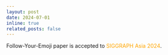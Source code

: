 ```yaml
---
layout: post
date: 2024-07-01  
inline: true
related_posts: false
---
```

Follow-Your-Emoji paper is accepted to <span style="color: orange;">SIGGRAPH Asia 2024</span>.